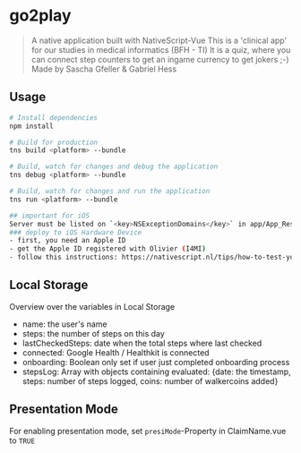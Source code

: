 # go2play

> A native application built with NativeScript-Vue
> This is a 'clinical app' for our studies in medical informatics (BFH - TI)
> It is a quiz, where you can connect step counters to get an ingame currency to get jokers ;-)
> Made by Sascha Gfeller & Gabriel Hess

## Usage

``` bash
# Install dependencies
npm install

# Build for production
tns build <platform> --bundle

# Build, watch for changes and debug the application
tns debug <platform> --bundle

# Build, watch for changes and run the application
tns run <platform> --bundle

## important for iOS
Server must be listed on `<key>NSExceptionDomains</key>` in app/App_Resources/iOS/Info.plist
### deploy to iOS Hardware Device
- first, you need an Apple ID
- get the Apple ID registered with Olivier (I4MI)
- follow this instructions: https://nativescript.nl/tips/how-to-test-your-nativescript-app-on-a-real-ios-device/
```

## Local Storage
Overview over the variables in Local Storage
- name: the user's name
- steps: the number of steps on this day
- lastCheckedSteps: date when the total steps where last checked
- connected: Google Health / Healthkit is connected
- onboarding: Boolean only set if user just completed onboarding process
- stepsLog: Array with objects containing evaluated: {date: the timestamp, steps: number of steps logged, coins: number of walkercoins added}

## Presentation Mode
For enabling presentation mode, set `presiMode`-Property in ClaimName.vue to `TRUE`
